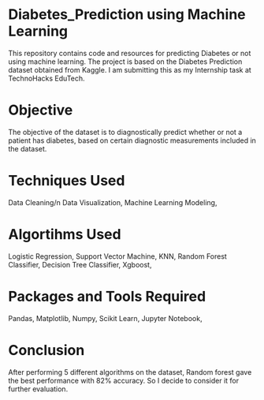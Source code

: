 # Diabetes_Prediction using Machine Learning
This repository contains code and resources for predicting Diabetes or not using machine learning. The project is based on the Diabetes Prediction dataset obtained from Kaggle. I am submitting this as my Internship task at TechnoHacks EduTech.
# Objective
The objective of the dataset is to diagnostically predict whether or not a patient has diabetes, based on certain diagnostic measurements included in the dataset.
# Techniques Used
Data Cleaning/n
Data Visualization,
Machine Learning Modeling,
# Algortihms Used
Logistic Regression,
Support Vector Machine,
KNN,
Random Forest Classifier,
Decision Tree Classifier,
Xgboost,
# Packages and Tools Required
Pandas,
Matplotlib,
Numpy,
Scikit Learn,
Jupyter Notebook,
# Conclusion
After performing 5 different algorithms on the dataset, Random forest gave the best performance with 82% accuracy. So I decide to consider it for further evaluation.
